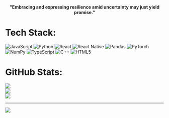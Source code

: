 
<div align="center">
  <br>
  <p><strong>"Embracing and expressing resilience amid uncertainty may just yield promise."</strong></p>
</div>


# Tech Stack:
![JavaScript](https://img.shields.io/badge/javascript-%23323330.svg?style=for-the-badge&logo=javascript&logoColor=%23F7DF1E) ![Python](https://img.shields.io/badge/python-3670A0?style=for-the-badge&logo=python&logoColor=ffdd54) ![React](https://img.shields.io/badge/react-%2320232a.svg?style=for-the-badge&logo=react&logoColor=%2361DAFB) ![React Native](https://img.shields.io/badge/react_native-%2320232a.svg?style=for-the-badge&logo=react&logoColor=%2361DAFB) ![Pandas](https://img.shields.io/badge/pandas-%23150458.svg?style=for-the-badge&logo=pandas&logoColor=white) ![PyTorch](https://img.shields.io/badge/PyTorch-%23EE4C2C.svg?style=for-the-badge&logo=PyTorch&logoColor=white) ![NumPy](https://img.shields.io/badge/numpy-%23013243.svg?style=for-the-badge&logo=numpy&logoColor=white) ![TypeScript](https://img.shields.io/badge/typescript-%23007ACC.svg?style=for-the-badge&logo=typescript&logoColor=white) ![C++](https://img.shields.io/badge/c++-%2300599C.svg?style=for-the-badge&logo=c%2B%2B&logoColor=white) ![HTML5](https://img.shields.io/badge/html5-%23E34F26.svg?style=for-the-badge&logo=html5&logoColor=white)
# GitHub Stats:
![](https://github-readme-stats.vercel.app/api?username=AmoghSheth&theme=dark&hide_border=true&include_all_commits=true&count_private=false)<br/>
![](https://nirzak-streak-stats.vercel.app/?user=AmoghSheth&theme=dark&hide_border=true)<br/>
![](https://github-readme-stats.vercel.app/api/top-langs/?username=AmoghSheth&theme=dark&hide_border=true&include_all_commits=true&count_private=false&layout=compact)

---
[![](https://visitcount.itsvg.in/api?id=AmoghSheth&icon=0&color=0)](https://visitcount.itsvg.in)

<!-- Proudly created with GPRM ( https://gprm.itsvg.in ) -->
